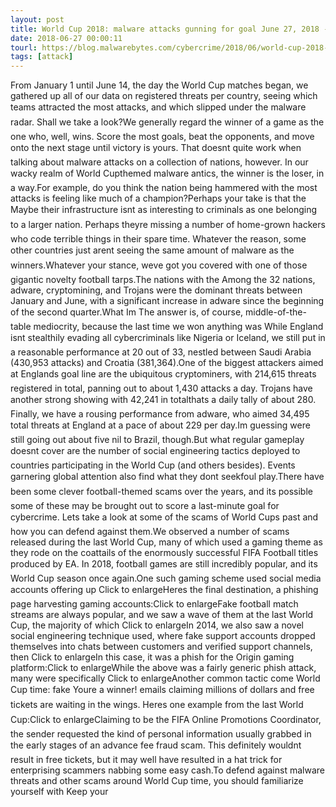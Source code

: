 ```yaml
---
layout: post
title: World Cup 2018: malware attacks gunning for goal June 27, 2018 - The World Cup is in full swing, and attackers are busy both on and off the pitch. Which of the competing nations are under fire from malware authors? Read on to find out.CONTINUE READING
date: 2018-06-27 00:00:11
tourl: https://blog.malwarebytes.com/cybercrime/2018/06/world-cup-2018-malware-attacks-gunning-for-goal/
tags: [attack]
---
```

From January 1 until June 14, the day the World Cup matches began, we gathered up all of our data on registered threats per country, seeing which teams attracted the most attacks, and which slipped under the malware radar. Shall we take a look?We generally regard the winner of a game as the one who, well, wins. Score the most goals, beat the opponents, and move onto the next stage until victory is yours. That doesnt quite work when talking about malware attacks on a collection of nations, however. In our wacky realm of World Cupthemed malware antics, the winner is the loser, in a way.For example, do you think the nation being hammered with the most attacks is feeling like much of a champion?Perhaps your take is that the Maybe their infrastructure isnt as interesting to criminals as one belonging to a larger nation. Perhaps theyre missing a number of home-grown hackers who code terrible things in their spare time. Whatever the reason, some other countries just arent seeing the same amount of malware as the winners.Whatever your stance, weve got you covered with one of those gigantic novelty football tarps.The nations with the Among the 32 nations, adware, cryptomining, and Trojans were the dominant threats between January and June, with a significant increase in adware since the beginning of the second quarter.What Im The answer is, of course, middle-of-the-table mediocrity, because the last time we won anything was While England isnt stealthily evading all cybercriminals like Nigeria or Iceland, we still put in a reasonable performance at 20 out of 33, nestled between Saudi Arabia (430,953 attacks) and Croatia (381,364).One of the biggest attackers aimed at Englands goal line are the ubiquitous cryptominers, with 214,615 threats registered in total, panning out to about 1,430 attacks a day. Trojans have another strong showing with 42,241 in totalthats a daily tally of about 280. Finally, we have a rousing performance from adware, who aimed 34,495 total threats at England at a pace of about 229 per day.Im guessing were still going out about five nil to Brazil, though.But what regular gameplay doesnt cover are the number of social engineering tactics deployed to countries participating in the World Cup (and others besides). Events garnering global attention also find what they dont seekfoul play.There have been some clever football-themed scams over the years, and its possible some of these may be brought out to score a last-minute goal for cybercrime. Lets take a look at some of the scams of World Cups past and how you can defend against them.We observed a number of scams released during the last World Cup, many of which used a gaming theme as they rode on the coattails of the enormously successful FIFA Football titles produced by EA. In 2018, football games are still incredibly popular, and its World Cup season once again.One such gaming scheme used social media accounts offering up Click to enlargeHeres the final destination, a phishing page harvesting gaming accounts:Click to enlargeFake football match streams are always popular, and we saw a wave of them at the last World Cup, the majority of which Click to enlargeIn 2014, we also saw a novel social engineering technique used, where fake support accounts dropped themselves into chats between customers and verified support channels, then Click to enlargeIn this case, it was a phish for the Origin gaming platform:Click to enlargeWhile the above was a fairly generic phish attack, many were specifically Click to enlargeAnother common tactic come World Cup time: fake Youre a winner! emails claiming millions of dollars and free tickets are waiting in the wings. Heres one example from the last World Cup:Click to enlargeClaiming to be the FIFA Online Promotions Coordinator, the sender requested the kind of personal information usually grabbed in the early stages of an advance fee fraud scam. This definitely wouldnt result in free tickets, but it may well have resulted in a hat trick for enterprising scammers nabbing some easy cash.To defend against malware threats and other scams around World Cup time, you should familiarize yourself with Keep your 
